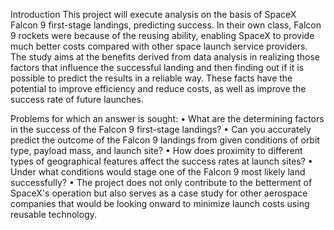 Introduction
This project will execute analysis on the basis of SpaceX Falcon 9 first-stage landings, predicting success. In their
own class, Falcon 9 rockets were because of the reusing ability, enabling SpaceX to provide much better costs
compared with other space launch service providers. The study aims at the benefits derived from data analysis in
realizing those factors that influence the successful landing and then finding out if it is possible to predict the results
in a reliable way. These facts have the potential to improve efficiency and reduce costs, as well as improve the
success rate of future launches.

Problems for which an answer is sought:
• What are the determining factors in the success of the Falcon 9 first-stage landings?
• Can you accurately predict the outcome of the Falcon 9 landings from given conditions of orbit type, payload
mass, and launch site?
• How does proximity to different types of geographical features affect the success rates at launch sites?
• Under what conditions would stage one of the Falcon 9 most likely land successfully?
• The project does not only contribute to the betterment of SpaceX's operation but also serves as a case study for
other aerospace companies that would be looking onward to minimize launch costs using reusable technology.
